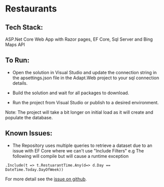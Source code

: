 # Restaurants

Tech Stack:
-----------
ASP.Net Core Web App with Razor pages, EF Core, Sql Server and Bing Maps API

To Run:
-------
- Open the solution in Visual Studio and update the connection string in the apsettings.json file in the Adapt.Web project to your sql connection details.

- Build the solution and wait for all packages to download.

- Run the project from Visual Studio or publish to a desired environment.

Note: The project will take a bit longer on initial load as it will create and populate the database.

Known Issues:
-------------
- The Repository uses multiple queries to retrieve a dataset due to 
an issue with EF Core where we can't use "Include Filters"
 e.g The following will compile but will cause a runtime exception  
 ```
 .Include(t => t.RestuarantTime.Any(d=> d.Day == DateTime.Today.DayOfWeek))  
 ```
 For more detail see the [issue on github](https://github.com/zzzprojects/EntityFramework-Plus/issues/156).  
 
 


